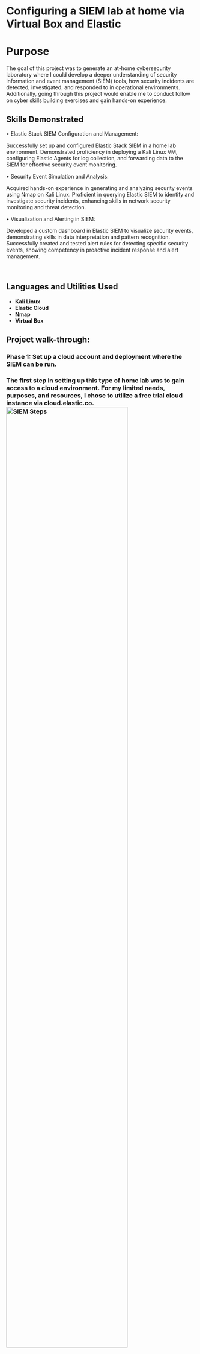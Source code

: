 # Configuring a SIEM lab at home via Virtual Box and Elastic

<h1>Purpose</h1>
The goal of this project was to generate an at-home cybersecurity laboratory where I could develop a deeper understanding of security information and event management (SIEM) tools, how security incidents are detected, investigated, and responded to in operational environments. Additionally, going through this project would enable me to conduct follow on cyber skills building exercises and gain hands-on experience.
 

<h2>Skills Demonstrated</h2>

•	Elastic Stack SIEM Configuration and Management: 

Successfully set up and configured Elastic Stack SIEM in a home lab environment. Demonstrated proficiency in deploying a Kali Linux VM, configuring Elastic Agents for log collection, and forwarding data to the SIEM for effective security event monitoring.

•	Security Event Simulation and Analysis: 

Acquired hands-on experience in generating and analyzing security events using Nmap on Kali Linux. Proficient in querying Elastic SIEM to identify and investigate security incidents, enhancing skills in network security monitoring and threat detection.

•	Visualization and Alerting in SIEM: 

Developed a custom dashboard in Elastic SIEM to visualize security events, demonstrating skills in data interpretation and pattern recognition. Successfully created and tested alert rules for detecting specific security events, showing competency in proactive incident response and alert management.

<br />


<h2>Languages and Utilities Used</h2>

- <b>Kali Linux</b> 
- <b>Elastic Cloud</b>
- <b>Nmap</b>
- <b>Virtual Box</b>



<h2>Project walk-through:</h2>
<h3>Phase 1: Set up a cloud account and deployment where the SIEM can be run.<h3>
<p align="left">
The first step in setting up this type of home lab was to gain access to a cloud environment. For my limited needs, purposes, and resources, I chose to utilize a free trial cloud instance via cloud.elastic.co.  <br/>
<img src="https://i.imgur.com/E6BhavB.png" height="80%" width="80%" alt="SIEM Steps"/>
<br />
<br />
<p align="left">
The first step in setting up this type of home lab was to gain access to a cloud environment. For my limited needs, purposes, and resources, I chose to utilize a free trial cloud instance via cloud.elastic.co.  <br/>
<img src="https://i.imgur.com/E6BhavB.png" height="80%" width="80%" alt="SIEM Steps"/>
<br />
<br />
 <p align="left">
The first step in setting up this type of home lab was to gain access to a cloud environment. For my limited needs, purposes, and resources, I chose to utilize a free trial cloud instance via cloud.elastic.co.  <br/>
<img src="https://i.imgur.com/E6BhavB.png" height="80%" width="80%" alt="SIEM Steps"/>
<br />
<br />
  <p align="left">
The first step in setting up this type of home lab was to gain access to a cloud environment. For my limited needs, purposes, and resources, I chose to utilize a free trial cloud instance via cloud.elastic.co.  <br/>
<img src="https://i.imgur.com/E6BhavB.png" height="80%" width="80%" alt="SIEM Steps"/>
<br />
<br />
</p>

<!--
 ```diff
- text in red
+ text in green
! text in orange
# text in gray
@@ text in purple (and bold)@@
```
--!>
